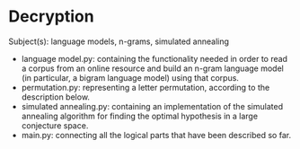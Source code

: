 # Decryption
Subject(s): language models, n-grams, simulated annealing
* language model.py: containing the functionality needed in order to read a corpus from
an online resource and build an n-gram language model (in particular, a bigram language model)
using that corpus.
* permutation.py: representing a letter permutation, according to the description below.
* simulated annealing.py: containing an implementation of the simulated annealing algorithm for finding the optimal hypothesis in a large conjecture space.
* main.py: connecting all the logical parts that have been described so far.

